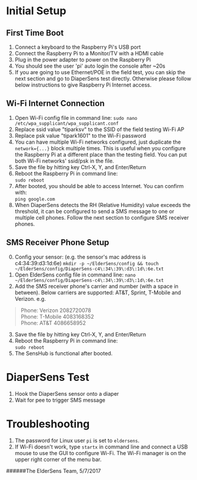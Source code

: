 Initial Setup
=============

First Time Boot
---------------
1. Connect a keyboard to the Raspberry Pi's USB port
2. Connect the Raspberry Pi to a Monitor/TV with a HDMI cable
3. Plug in the power adapter to power on the Raspberry Pi
4. You should see the user 'pi' auto login the console after ~20s
5. If you are going to use Ethernet/POE in the field test, you can skip the
   next section and go to DiaperSens test directly. Otherwise please follow
   below instructions to give Raspberry Pi Internet access.

Wi-Fi Internet Connection
-------------------------
1. Open Wi-Fi config file in command line:
`sudo nano /etc/wpa_supplicant/wpa_supplicant.conf`
2. Replace ssid value "tiparksv" to the SSID of the field testing Wi-Fi AP
3. Replace psk value "tipark1601" to the Wi-Fi password
4. You can have multiple Wi-Fi networks configured, just duplicate the
   `network={...}` block multiple times. This is useful when you configure
   the Raspberry Pi at a different place than the testing field. You can put
   both Wi-Fi networks' ssid/psk in the file.
5. Save the file by hitting key Ctrl-X, Y, and Enter/Return
6. Reboot the Raspberry Pi in command line:  
`sudo reboot`
7. After booted, you should be able to access Internet. You can confirm with:  
`ping google.com`
8. When DiaperSens detects the RH (Relative Humidity) value exceeds the
   threshold, it can be configured to send a SMS message to one or multiple
   cell phones. Follow the next section to configure SMS receiver phones.

SMS Receiver Phone Setup
------------------------
0. Config your sensor: (e.g. the sensor's mac address is c4:34:39:d3:1d:6e)
`mkdir -p ~/ElderSens/config && touch ~/ElderSens/config/DiaperSens-c4\:34\:39\:d3\:1d\:6e.txt`
1. Open ElderSens config file in command line:
`nano ~/ElderSens/config/DiaperSens-c4\:34\:39\:d3\:1d\:6e.txt`
2. Add the SMS receiver phone's carrier and number (with a space in between).
   Below carriers are supported: AT&T, Sprint, T-Mobile and Verizon. e.g.  
> Phone: Verizon 2082720078  
> Phone: T-Mobile 4083168352  
> Phone: AT&T 4086658952  

3. Save the file by hitting key Ctrl-X, Y, and Enter/Return
4. Reboot the Raspberry Pi in command line:  
`sudo reboot`
5. The SensHub is functional after booted.


DiaperSens Test
===============
1. Hook the DiaperSens sensor onto a diaper
2. Wait for pee to trigger SMS message


Troubleshooting
===============
1. The password for Linux user `pi` is set to `eldersens`.
2. If Wi-Fi doesn't work, type `startx` in command line and connect a USB mouse
   to use the GUI to configure Wi-Fi. The Wi-Fi manager is on the upper right
   corner of the menu bar.


######The ElderSens Team, 5/7/2017
